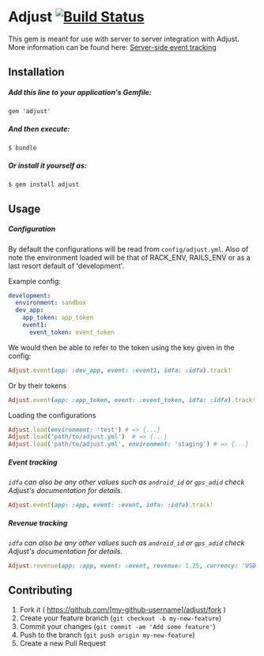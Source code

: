 # Adjust [![Build Status](https://travis-ci.org/DynamoMTL/adjust.svg?branch=master)](https://travis-ci.org/DynamoMTL/adjust)

This gem is meant for use with server to server integration with Adjust. More information can be found here: [Server-side event tracking](https://docs.adjust.com/en/event-tracking/#reference-server-side-event-tracking)

## Installation

##### Add this line to your application's Gemfile:

    gem 'adjust'

##### And then execute:

    $ bundle

##### Or install it yourself as:

    $ gem install adjust

## Usage

##### Configuration

By default the configurations will be read from `config/adjust.yml`. Also of note the environment loaded will be that of RACK_ENV, RAILS_ENV or as a last resort default of 'development'.

Example config:
```yaml
development:
  environment: sandbox
  dev_app:
    app_token: app_token
    event1:
      event_token: event_token
```

We would then be able to refer to the token using the key given in the config:

```ruby
Adjust.event(app: :dev_app, event: :event1, idfa: :idfa).track!
```

Or by their tokens

```ruby
Adjust.event(app: :app_token, event: :event_token, idfa: :idfa).track!
```

Loading the configurations

```ruby
Adjust.load(environment: 'test') # => {...}
Adjust.load('path/to/adjust.yml')  # => {...}
Adjust.load('path/to/adjust.yml', environment: 'staging') # => {...}

```

##### Event tracking

*`idfa` can also be any other values such as `android_id` or `gps_adid` check Adjust's documentation for details.*

```ruby
Adjust.event(app: :app, event: :event, idfa: :idfa).track!
```


##### Revenue tracking

*`idfa` can also be any other values such as `android_id` or `gps_adid` check Adjust's documentation for details.*

```ruby
Adjust.revenue(app: :app, event: :event, revenue: 1.25, currency: 'USD|CAD|EUR', idfa: :idfa).track!
```

## Contributing

1. Fork it ( https://github.com/[my-github-username]/adjust/fork )
2. Create your feature branch (`git checkout -b my-new-feature`)
3. Commit your changes (`git commit -am 'Add some feature'`)
4. Push to the branch (`git push origin my-new-feature`)
5. Create a new Pull Request
